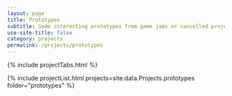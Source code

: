 ```yaml
---
layout: page
title: Prototypes
subtitle: Some interesting prototypes from game jams or cancelled projects.
use-site-title: false
category: projects
permalink: /projects/prototypes
---
```


{% include projectTabs.html %}

{% include projectList.html projects=site.data.Projects.prototypes folder="prototypes" %}
